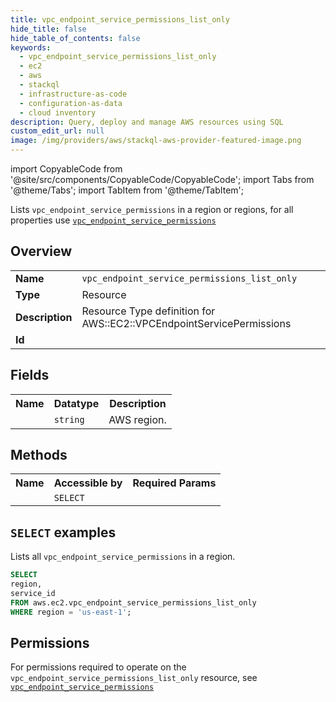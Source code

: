```yaml
---
title: vpc_endpoint_service_permissions_list_only
hide_title: false
hide_table_of_contents: false
keywords:
  - vpc_endpoint_service_permissions_list_only
  - ec2
  - aws
  - stackql
  - infrastructure-as-code
  - configuration-as-data
  - cloud inventory
description: Query, deploy and manage AWS resources using SQL
custom_edit_url: null
image: /img/providers/aws/stackql-aws-provider-featured-image.png
---
```


import CopyableCode from '@site/src/components/CopyableCode/CopyableCode';
import Tabs from '@theme/Tabs';
import TabItem from '@theme/TabItem';

Lists <code>vpc_endpoint_service_permissions</code> in a region or regions, for all properties use <a href="/providers/aws/serviceName/vpc_endpoint_service_permissions/"><code>vpc_endpoint_service_permissions</code></a>

## Overview
<table><tbody>
<tr><td><b>Name</b></td><td><code>vpc_endpoint_service_permissions_list_only</code></td></tr>
<tr><td><b>Type</b></td><td>Resource</td></tr>
<tr><td><b>Description</b></td><td>Resource Type definition for AWS::EC2::VPCEndpointServicePermissions</td></tr>
<tr><td><b>Id</b></td><td><CopyableCode code="aws.ec2.vpc_endpoint_service_permissions_list_only" /></td></tr>
</tbody></table>

## Fields
<table><tbody><tr><th>Name</th><th>Datatype</th><th>Description</th></tr><tr><td><CopyableCode code="region" /></td><td><code>string</code></td><td>AWS region.</td></tr>
</tbody></table>

## Methods

<table><tbody>
  <tr>
    <th>Name</th>
    <th>Accessible by</th>
    <th>Required Params</th>
  </tr>
  <tr>
    <td><CopyableCode code="list_resources" /></td>
    <td><code>SELECT</code></td>
    <td><CopyableCode code="region" /></td>
  </tr>
</tbody></table>

## `SELECT` examples
Lists all <code>vpc_endpoint_service_permissions</code> in a region.
```sql
SELECT
region,
service_id
FROM aws.ec2.vpc_endpoint_service_permissions_list_only
WHERE region = 'us-east-1';
```


## Permissions

For permissions required to operate on the <code>vpc_endpoint_service_permissions_list_only</code> resource, see <a href="/providers/aws/ec2/vpc_endpoint_service_permissions/#permissions"><code>vpc_endpoint_service_permissions</code></a>

